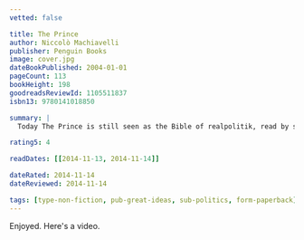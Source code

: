 ```yaml
---
vetted: false

title: The Prince
author: Niccolò Machiavelli
publisher: Penguin Books
image: cover.jpg
dateBookPublished: 2004-01-01
pageCount: 113
bookHeight: 198
goodreadsReviewId: 1105511837
isbn13: 9780141018850

summary: |
  Today The Prince is still seen as the Bible of realpolitik, read by strategists, businessmen and political animals everywhere as the ultimate guide to gaining and maintaining power in a dangerous world.

rating5: 4

readDates: [[2014-11-13, 2014-11-14]]

dateRated: 2014-11-14
dateReviewed: 2014-11-14

tags: [type-non-fiction, pub-great-ideas, sub-politics, form-paperback]
---
```


Enjoyed. Here's a video.
